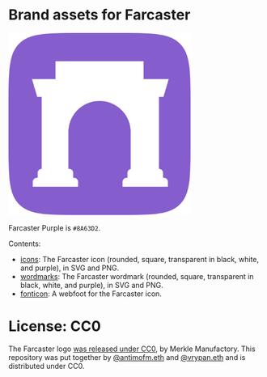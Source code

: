 # Brand assets for Farcaster

<img src="icons/icon-rounded/purple-white.png" width="360"/>

Farcaster Purple is `#8A63D2`.

Contents:
- [icons](icons/): The Farcaster icon (rounded, square, transparent in black, white, and purple), in SVG and PNG.
- [wordmarks](wordmarks/): The Farcaster wordmark (rounded, square, transparent in black, white, and purple), in SVG and PNG.
- [fonticon](fonticon/): A webfoot for the Farcaster icon.


# License: CC0
The Farcaster logo [was released under CC0](https://warpcast.com/dwr/0x912c14), by Merkle Manufactory.
This repository was put together by [@antimofm.eth](https://warpcast.com/antimofm.eth) and [@vrypan.eth](https://warpcast.com/vrypan.eth) and is distributed under CC0.
